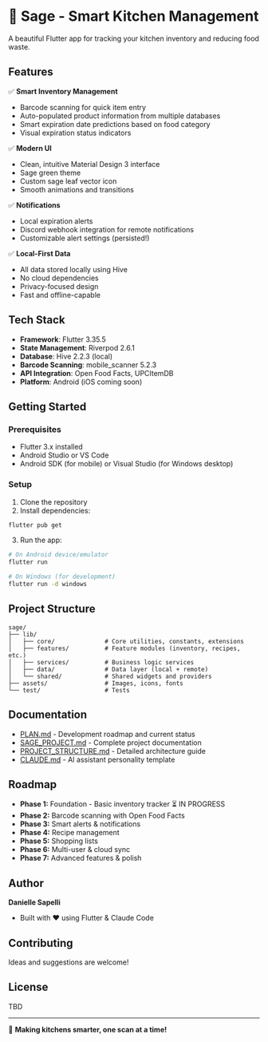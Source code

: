# 🌿 Sage - Smart Kitchen Management

A beautiful Flutter app for tracking your kitchen inventory and reducing food waste.

## Features

✅ **Smart Inventory Management**
- Barcode scanning for quick item entry
- Auto-populated product information from multiple databases
- Smart expiration date predictions based on food category
- Visual expiration status indicators

✅ **Modern UI**
- Clean, intuitive Material Design 3 interface
- Sage green theme
- Custom sage leaf vector icon
- Smooth animations and transitions

✅ **Notifications**
- Local expiration alerts
- Discord webhook integration for remote notifications
- Customizable alert settings (persisted!)

✅ **Local-First Data**
- All data stored locally using Hive
- No cloud dependencies
- Privacy-focused design
- Fast and offline-capable

## Tech Stack

- **Framework**: Flutter 3.35.5
- **State Management**: Riverpod 2.6.1
- **Database**: Hive 2.2.3 (local)
- **Barcode Scanning**: mobile_scanner 5.2.3
- **API Integration**: Open Food Facts, UPCItemDB
- **Platform**: Android (iOS coming soon)

## Getting Started

### Prerequisites
- Flutter 3.x installed
- Android Studio or VS Code
- Android SDK (for mobile) or Visual Studio (for Windows desktop)

### Setup

1. Clone the repository
2. Install dependencies:
```bash
flutter pub get
```

3. Run the app:
```bash
# On Android device/emulator
flutter run

# On Windows (for development)
flutter run -d windows
```

## Project Structure

```
sage/
├── lib/
│   ├── core/              # Core utilities, constants, extensions
│   ├── features/          # Feature modules (inventory, recipes, etc.)
│   ├── services/          # Business logic services
│   ├── data/              # Data layer (local + remote)
│   └── shared/            # Shared widgets and providers
├── assets/                # Images, icons, fonts
└── test/                  # Tests
```

## Documentation

- [PLAN.md](PLAN.md) - Development roadmap and current status
- [SAGE_PROJECT.md](SAGE_PROJECT.md) - Complete project documentation
- [PROJECT_STRUCTURE.md](PROJECT_STRUCTURE.md) - Detailed architecture guide
- [CLAUDE.md](CLAUDE.md) - AI assistant personality template

## Roadmap

- **Phase 1:** Foundation - Basic inventory tracker ⏳ IN PROGRESS
- **Phase 2:** Barcode scanning with Open Food Facts
- **Phase 3:** Smart alerts & notifications
- **Phase 4:** Recipe management
- **Phase 5:** Shopping lists
- **Phase 6:** Multi-user & cloud sync
- **Phase 7:** Advanced features & polish

## Author

**Danielle Sapelli**
- Built with ❤️ using Flutter & Claude Code

## Contributing

Ideas and suggestions are welcome!

## License

TBD

---

🌿 **Making kitchens smarter, one scan at a time!**
